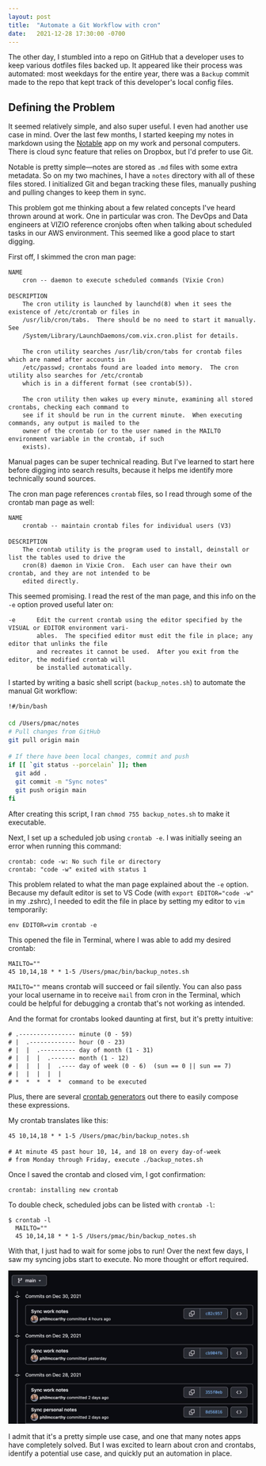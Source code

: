 ```yaml
---
layout: post
title:  "Automate a Git Workflow with cron"
date:   2021-12-28 17:30:00 -0700
---
```


The other day, I stumbled into a repo on GitHub that a developer uses to keep various dotfiles files backed up. It appeared like their process was automated: most weekdays for the entire year, there was a `Backup` commit made to the repo that kept track of this developer's local config files.

## Defining the Problem

It seemed relatively simple, and also super useful. I even had another use case in mind. Over the last few months, I started keeping my notes in markdown using the [Notable](https://notable.app/) app on my work and personal computers. There is cloud sync feature that relies on Dropbox, but I'd prefer to use Git.

Notable is pretty simple—notes are stored as `.md` files with some extra metadata. So on my two machines, I have a `notes` directory with all of these files stored. I initialized Git and began tracking these files, manually pushing and pulling changes to keep them in sync.


This problem got me thinking about a few related concepts I've heard thrown around at work. One in particular was cron. The DevOps and Data engineers at VIZIO reference cronjobs often when talking about scheduled tasks in our AWS environment. This seemed like a good place to start digging.

First off, I skimmed the cron man page:

```
NAME
    cron -- daemon to execute scheduled commands (Vixie Cron)

DESCRIPTION
    The cron utility is launched by launchd(8) when it sees the existence of /etc/crontab or files in
    /usr/lib/cron/tabs.  There should be no need to start it manually.  See
    /System/Library/LaunchDaemons/com.vix.cron.plist for details.

    The cron utility searches /usr/lib/cron/tabs for crontab files which are named after accounts in
    /etc/passwd; crontabs found are loaded into memory.  The cron utility also searches for /etc/crontab
    which is in a different format (see crontab(5)).

    The cron utility then wakes up every minute, examining all stored crontabs, checking each command to
    see if it should be run in the current minute.  When executing commands, any output is mailed to the
    owner of the crontab (or to the user named in the MAILTO environment variable in the crontab, if such
    exists).
```

Manual pages can be super technical reading. But I've learned to start here before digging into search results, because it helps me identify more technically sound sources.

The cron man page references `crontab` files, so I read through some of the crontab man page as well:

```
NAME
    crontab -- maintain crontab files for individual users (V3)

DESCRIPTION
    The crontab utility is the program used to install, deinstall or list the tables used to drive the
    cron(8) daemon in Vixie Cron.  Each user can have their own crontab, and they are not intended to be
    edited directly.
```

This seemed promising. I read the rest of the man page, and this info on the `-e` option proved useful later on:

```
-e      Edit the current crontab using the editor specified by the VISUAL or EDITOR environment vari-
        ables.  The specified editor must edit the file in place; any editor that unlinks the file
        and recreates it cannot be used.  After you exit from the editor, the modified crontab will
        be installed automatically.
```

I started by writing a basic shell script (`backup_notes.sh`) to automate the manual Git workflow:

```sh
!#/bin/bash

cd /Users/pmac/notes
# Pull changes from GitHub
git pull origin main

# If there have been local changes, commit and push
if [[ `git status --porcelain` ]]; then
  git add .
  git commit -m "Sync notes"
  git push origin main
fi
```

After creating this script, I ran `chmod 755 backup_notes.sh` to make it executable.

Next, I set up a scheduled job using `crontab -e`. I was initially seeing an error when running this command:

```
crontab: code -w: No such file or directory
crontab: "code -w" exited with status 1
```

This problem related to what the man page explained about the `-e` option. Because my default editor is set to VS Code (with `export EDITOR="code -w"` in my .zshrc), I needed to edit the file in place by setting my editor to `vim` temporarily:

```
env EDITOR=vim crontab -e
```

This opened the file in Terminal, where I was able to add my desired crontab:

```
MAILTO=""
45 10,14,18 * * 1-5 /Users/pmac/bin/backup_notes.sh
```

`MAILTO=""` means crontab will succeed or fail silently. You can also pass your local username in to receive `mail` from cron in the Terminal, which could be helpful for debugging a crontab that's not working as intended.

And the format for crontabs looked daunting at first, but it's pretty intuitive:

```
# .---------------- minute (0 - 59)
# |  .------------- hour (0 - 23)
# |  |  .---------- day of month (1 - 31)
# |  |  |  .------- month (1 - 12)
# |  |  |  |  .---- day of week (0 - 6)  (sun == 0 || sun == 7)
# |  |  |  |  |
# *  *  *  *  *  command to be executed
```

Plus, there are several [crontab generators](https://crontab.guru/#45_10,14,18_*_*_1-5) out there to easily compose these expressions.

My crontab translates like this:

```
45 10,14,18 * * 1-5 /Users/pmac/bin/backup_notes.sh

# At minute 45 past hour 10, 14, and 18 on every day-of-week
# from Monday through Friday, execute ./backup_notes.sh
```

Once I saved the crontab and closed vim, I got confirmation:

```
crontab: installing new crontab
```

To double check, scheduled jobs can be listed with `crontab -l`:

```
$ crontab -l
  MAILTO=""
  45 10,14,18 * * 1-5 /Users/pmac/bin/backup_notes.sh
```

With that, I just had to wait for some jobs to run! Over the next few days, I saw my syncing jobs start to execute. No more thought or effort required.

![crontab-commits](/assets/images/crontab-commits.jpg)

I admit that it's a pretty simple use case, and one that many notes apps have completely solved. But I was excited to learn about cron and crontabs, identify a potential use case, and quickly put an automation in place.
